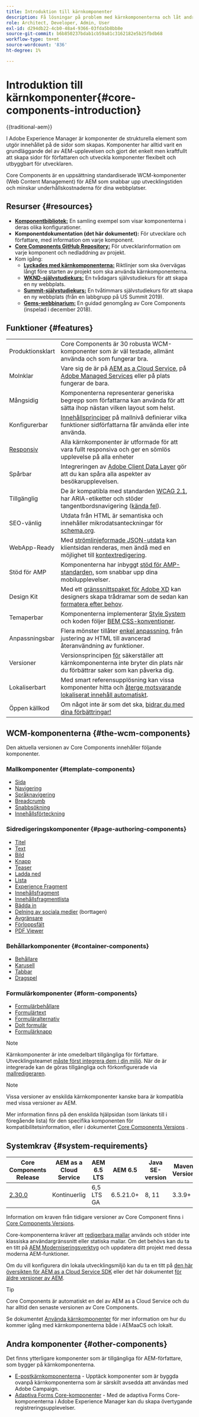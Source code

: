 ```yaml
---
title: Introduktion till kärnkomponenter
description: Få lösningar på problem med kärnkomponenterna och låt andra skapa element i AEM.
role: Architect, Developer, Admin, User
exl-id: d294db22-4cb0-48a4-9366-03fda5b8bb8e
source-git-commit: b6b850237bdab1cb59a81c3162182e5b25fbdb68
workflow-type: tm+mt
source-wordcount: '836'
ht-degree: 1%

---
```



# Introduktion till kärnkomponenter{#core-components-introduction}

{{traditional-aem}}

I Adobe Experience Manager är komponenter de strukturella element som utgör innehållet på de sidor som skapas. Komponenter har alltid varit en grundläggande del av AEM-upplevelsen och gjort det enkelt men kraftfullt att skapa sidor för författaren och utveckla komponenter flexibelt och utbyggbart för utvecklaren.

Core Components är en uppsättning standardiserade WCM-komponenter (Web Content Management) för AEM som snabbar upp utvecklingstiden och minskar underhållskostnaderna för dina webbplatser.

## Resurser {#resources}

* **[Komponentbibliotek:](https://www.adobe.com/go/aem_cmp_library)** En samling exempel som visar komponenterna i deras olika konfigurationer.
* **Komponentdokumentation (det här dokumentet):** För utvecklare och författare, med information om varje komponent.
* **[Core Components GitHub Repository:](https://github.com/adobe/aem-core-wcm-components)** För utvecklarinformation om varje komponent och nedladdning av projekt.
* Kom igång:
   * **[Lyckades med kärnkomponenterna:](/help/developing/success.md)** Riktlinjer som ska övervägas långt före starten av projekt som ska använda kärnkomponenterna.
   * **[WKND-självstudiekurs:](https://experienceleague.adobe.com/docs/experience-manager-learn/getting-started-wknd-tutorial-develop/overview.html?lang=sv-SE)** En tvådagars självstudiekurs för att skapa en ny webbplats.
   * **[Summit-självstudiekurs:](https://expleague.azureedge.net/labs/L767/index.html)** En tvåtimmars självstudiekurs för att skapa en ny webbplats (från en labbgrupp på US Summit 2019).
   * **[Gems-webbinarium:](https://helpx.adobe.com/se/experience-manager/kt/eseminars/gems/AEM-Core-Components.html)** En guidad genomgång av Core Components (inspelad i december 2018).

## Funktioner {#features}

|  |  |
|---|---|
| Produktionsklart | Core Components är 30 robusta WCM-komponenter som är väl testade, allmänt använda och som fungerar bra. |
| Molnklar | Vare sig de är på [AEM as a Cloud Service](https://experienceleague.adobe.com/docs/experience-manager-cloud-service/landing/home.html?lang=sv-SE), på [Adobe Managed Services](https://github.com/adobe/aem-project-archetype/tree/master/src/main/archetype/dispatcher.ams) eller på plats fungerar de bara. |
| Mångsidig | Komponenterna representerar generiska begrepp som författarna kan använda för att sätta ihop nästan vilken layout som helst. |
| Konfigurerbar | [Innehållsprinciper](https://experienceleague.adobe.com/docs/experience-manager-cloud-service/content/implementing/developing/full-stack/components-templates/templates.html?lang=sv-SE#content-policies) på mallnivå definierar vilka funktioner sidförfattarna får använda eller inte använda. |
| [Responsiv](responsive.md) | Alla kärnkomponenter är utformade för att vara fullt responsiva och ger en sömlös upplevelse på alla enheter |
| Spårbar | Integreringen av [Adobe Client Data Layer &#x200B;](/help/developing/data-layer/overview.md) gör att du kan spåra alla aspekter av besökarupplevelsen. |
| Tillgänglig | De är kompatibla med standarden [WCAG 2.1](https://www.w3.org/TR/WCAG21/), har ARIA-etiketter och stöder tangentbordsnavigering ([kända fel](https://github.com/adobe/aem-core-wcm-components/issues?utf8=✓&q=is%3Aissue+is%3Aopen+accessibility+in%3Atitle)). |
| SEO-vänlig | Utdata från HTML är semantiska och innehåller mikrodatsanteckningar för [schema.org](https://schema.org). |
| WebApp-Ready | Med [strömlinjeformade JSON-utdata](https://experienceleague.adobe.com/docs/experience-manager-learn/foundation/development/develop-sling-model-exporter.html?lang=sv-SE) kan klientsidan renderas, men ändå med en möjlighet till [kontextredigering](https://experienceleague.adobe.com/docs/experience-manager-learn/sites/spa-editor/spa-editor-framework-feature-video-use.html?lang=sv-SE). |
| Stöd för AMP | Komponenterna har inbyggt [stöd för AMP-standarden,](/help/developing/amp.md) som snabbar upp dina mobilupplevelser. |
| Design Kit | Med ett [gränssnittspaket för Adobe XD](https://experienceleague.adobe.com/docs/experience-manager-learn/assets/AEM-CoreComponents-UI-Kit.xd?lang=sv-SE) kan designers skapa trådramar som de sedan kan [formatera efter behov](https://github.com/adobe/aem-guides-wknd/releases/download/aem-guides-wknd-0.0.2/AEM_UI-kit-WKND.xd). |
| Temaperbar | Komponenterna implementerar [Style System](https://experienceleague.adobe.com/docs/experience-manager-cloud-service/content/sites/authoring/features/style-system.html?lang=sv-SE) och koden följer [BEM CSS-konventioner](https://getbem.com/). |
| Anpassningsbar | Flera mönster tillåter [enkel anpassning](developing/customizing.md), från justering av HTML till avancerad återanvändning av funktioner. |
| Versioner | Versionsprincipen [för &#x200B;](https://github.com/adobe/aem-core-wcm-components/wiki/Versioning-policies) säkerställer att kärnkomponenterna inte bryter din plats när du förbättrar saker som kan påverka dig. |
| Lokaliserbart | Med smart referensupplösning kan vissa komponenter hitta och [återge motsvarande lokaliserat innehåll automatiskt](get-started/localization.md). |
| Öppen källkod | Om något inte är som det ska, [bidrar du med dina förbättringar!](https://github.com/adobe/aem-core-wcm-components/blob/master/CONTRIBUTING.md) |


## WCM-komponenterna {#the-wcm-components}

Den aktuella versionen av Core Components innehåller följande komponenter.

### Mallkomponenter {#template-components}

* [Sida](components/page.md)
* [Navigering](components/navigation.md)
* [Språknavigering](components/language-navigation.md)
* [Breadcrumb](components/breadcrumb.md)
* [Snabbsökning](components/quick-search.md)
* [Innehållsförteckning](components/tableofcontents.md)

### Sidredigeringskomponenter {#page-authoring-components}

* [Titel](components/title.md)
* [Text](components/text.md)
* [Bild](components/image.md)
* [Knapp](components/button.md)
* [Teaser](components/teaser.md)
* [Ladda ned](components/download.md)
* [Lista](components/list.md)
* [Experience Fragment](components/experience-fragment.md)
* [Innehållsfragment](components/content-fragment-component.md)
* [Innehållsfragmentlista](components/content-fragment-list.md)
* [Bädda in](components/embed.md)
* [Delning av sociala medier](components/sharing.md) (borttagen)
* [Avgränsare](components/separator.md)
* [Förloppsfält](components/progress-bar.md)
* [PDF Viewer](components/pdf-viewer.md)

### Behållarkomponenter {#container-components}

* [Behållare](components/container.md)
* [Karusell](components/carousel.md)
* [Tabbar](components/tabs.md)
* [Dragspel](components/accordion.md)

### Formulärkomponenter {#form-components}

* [Formulärbehållare](components/forms/form-container.md)
* [Formulärtext](components/forms/form-text.md)
* [Formuläralternativ](components/forms/form-options.md)
* [Dolt formulär](components/forms/form-hidden.md)
* [Formulärknapp](components/forms/form-button.md)

>[!NOTE]
>
>Kärnkomponenter är inte omedelbart tillgängliga för författare. Utvecklingsteamet [måste först integrera dem i din miljö](get-started/using.md). När de är integrerade kan de göras tillgängliga och förkonfigurerade via [mallredigeraren](https://experienceleague.adobe.com/docs/experience-manager-cloud-service/sites/authoring/features/templates.html?lang=sv-SE).

>[!NOTE]
>
>Vissa versioner av enskilda kärnkomponenter kanske bara är kompatibla med vissa versioner av AEM.
>
>Mer information finns på den enskilda hjälpsidan (som länkats till i föregående lista) för den specifika komponenten för kompatibilitetsinformation, eller i dokumentet [Core Components Versions](versions.md) .

## Systemkrav {#system-requirements}

| Core Components Release | AEM as a Cloud Service | AEM 6.5 LTS | AEM 6.5 | Java SE-version | Maven Version |
|---|---|---|---|---|---|
| [2.30.0](https://github.com/adobe/aem-core-wcm-components/releases/tag/core.wcm.components.reactor-2.30.0) | Kontinuerlig | 6,5 LTS GA | 6.5.21.0+ | 8, 11 | 3.3.9+ |

Information om kraven från tidigare versioner av Core Component finns i [Core Components Versions](versions.md).

Core-komponenterna kräver att [redigerbara mallar](https://experienceleague.adobe.com/docs/experience-manager-learn/sites/page-authoring/template-editor-feature-video-use.html?lang=sv-SE) används och stöder inte klassiska användargränssnitt eller statiska mallar. Om det behövs kan du ta en titt på [AEM Moderniseringsverktyg](https://opensource.adobe.com/aem-modernize-tools/) och uppdatera ditt projekt med dessa moderna AEM-funktioner.

Om du vill konfigurera din lokala utvecklingsmiljö kan du ta en titt på [den här översikten för AEM as a Cloud Service SDK](https://experienceleague.adobe.com/docs/experience-manager-learn/cloud-service/local-development-environment-set-up/overview.html?lang=sv-SE) eller det här dokumentet [för äldre versioner av AEM](https://experienceleague.adobe.com/docs/experience-manager-learn/foundation/development/set-up-a-local-aem-development-environment.html?lang=sv-SE).

>[!TIP]
>
>Core Components är automatiskt en del av AEM as a Cloud Service och du har alltid den senaste versionen av Core Components.
>
>Se dokumentet [Använda kärnkomponenter](/help/get-started/using.md) för mer information om hur du kommer igång med kärnkomponenterna både i AEMaaCS och lokalt.

## Andra komponenter {#other-components}

Det finns ytterligare komponenter som är tillgängliga för AEM-författare, som bygger på kärnkomponenterna.

* [E-postkärnkomponenterna](/help/email/introduction.md) - Upptäck komponenter som är byggda ovanpå kärnkomponenterna som är särskilt avsedda att användas med Adobe Campaign.
* [Adaptiva Forms Core-komponenter](/help/adaptive-forms/introduction.md) - Med de adaptiva Forms Core-komponenterna i Adobe Experience Manager kan du skapa övertygande registreringsupplevelser.
